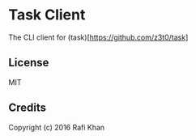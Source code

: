 # Task Client

The CLI client for (task)[https://github.com/z3t0/task]

## License

MIT

## Credits
Copyright (c) 2016 Rafi Khan
